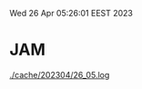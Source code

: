 Wed 26 Apr 05:26:01 EEST 2023
# JAM
<a href='./cache/202304/26_05.log'>./cache/202304/26_05.log</a>
